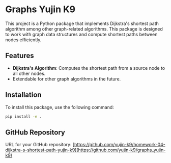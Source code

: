 # Graphs Yujin K9

This project is a Python package that implements Dijkstra's shortest path algorithm among other graph-related algorithms. This package is designed to work with graph data structures and compute shortest paths between nodes efficiently.

## Features

- **Dijkstra's Algorithm**: Computes the shortest path from a source node to all other nodes.
- Extendable for other graph algorithms in the future.

## Installation

To install this package, use the following command:

```bash
pip install -e .
```

## GitHub Repository

URL for your GitHub repository: [https://github.com/yujin-k9/homework-04-dijkstra-s-shortest-path-yujin-k9](https://github.com/yujin-k9/graphs_yujin-k9)
